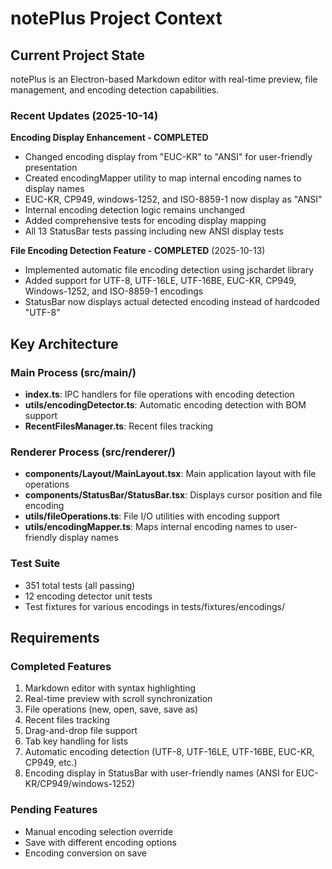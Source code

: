 # notePlus Project Context

## Current Project State

notePlus is an Electron-based Markdown editor with real-time preview, file management, and encoding detection capabilities.

### Recent Updates (2025-10-14)

**Encoding Display Enhancement - COMPLETED**
- Changed encoding display from "EUC-KR" to "ANSI" for user-friendly presentation
- Created encodingMapper utility to map internal encoding names to display names
- EUC-KR, CP949, windows-1252, and ISO-8859-1 now display as "ANSI"
- Internal encoding detection logic remains unchanged
- Added comprehensive tests for encoding display mapping
- All 13 StatusBar tests passing including new ANSI display tests

**File Encoding Detection Feature - COMPLETED** (2025-10-13)
- Implemented automatic file encoding detection using jschardet library
- Added support for UTF-8, UTF-16LE, UTF-16BE, EUC-KR, CP949, Windows-1252, and ISO-8859-1 encodings
- StatusBar now displays actual detected encoding instead of hardcoded "UTF-8"

## Key Architecture

### Main Process (src/main/)
- **index.ts**: IPC handlers for file operations with encoding detection
- **utils/encodingDetector.ts**: Automatic encoding detection with BOM support
- **RecentFilesManager.ts**: Recent files tracking

### Renderer Process (src/renderer/)
- **components/Layout/MainLayout.tsx**: Main application layout with file operations
- **components/StatusBar/StatusBar.tsx**: Displays cursor position and file encoding
- **utils/fileOperations.ts**: File I/O utilities with encoding support
- **utils/encodingMapper.ts**: Maps internal encoding names to user-friendly display names

### Test Suite
- 351 total tests (all passing)
- 12 encoding detector unit tests
- Test fixtures for various encodings in tests/fixtures/encodings/

## Requirements

### Completed Features
1. Markdown editor with syntax highlighting
2. Real-time preview with scroll synchronization
3. File operations (new, open, save, save as)
4. Recent files tracking
5. Drag-and-drop file support
6. Tab key handling for lists
7. Automatic encoding detection (UTF-8, UTF-16LE, UTF-16BE, EUC-KR, CP949, etc.)
8. Encoding display in StatusBar with user-friendly names (ANSI for EUC-KR/CP949/windows-1252)

### Pending Features
- Manual encoding selection override
- Save with different encoding options
- Encoding conversion on save
